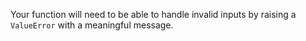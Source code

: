 Your function will need to be able to handle invalid inputs by raising a `ValueError` with a meaningful message.
